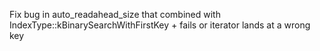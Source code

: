 Fix bug in auto_readahead_size that combined with IndexType::kBinarySearchWithFirstKey + fails or iterator lands at a wrong key 
